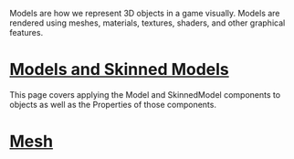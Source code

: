 Models are how we represent 3D objects in a game visually. Models are rendered using meshes, materials, textures, shaders, and other graphical features.

 # [Models and Skinned Models ](https://github.com/ZilchEngine/ZilchDocs/blob/master/zilch_editor_documentation/zilchmanual/graphics/models/model_component.markdown)
This page covers applying the Model and SkinnedModel components to objects as well as the Properties of those components.

 # [Mesh](https://github.com/ZilchEngine/ZilchDocs/blob/master/zilch_editor_documentation/zilchmanual/graphics/models/mesh.markdown)
 

 
